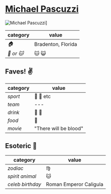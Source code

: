 # [Michael Pascuzzi](https://github.com/gatorpazz)

![Michael Pascuzzi](https://avatars0.githubusercontent.com/u/12232226?v=3&s=460)]

| category | value |
|-----------|-------|
| _:house:_ | Bradenton, Florida |
| _:dog: or :cat:_ | :cat: :smiley_cat: |

## Faves! :v:

| category | value |
|----------|--------|
| _sport_  | :football: :basketball: etc |
| _team_   | --- |
| _drink_  | :beer: :wine_glass: |
| _food_   | :sheep: |
| _movie_  | "There will be blood" |

## Esoteric :crystal_ball:

| category | value |
|----------|-------|
| _zodiac_ | :virgo: |
| _spirit animal_ | :cat: |
| _celeb birthday_ | Roman Emperor Caligula |


